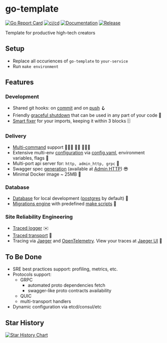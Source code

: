 # go-template

[![Go Report Card](https://goreportcard.com/badge/github.com/ra9dev/go-template)](https://goreportcard.com/report/github.com/ra9dev/go-template)
[![ci/cd](https://github.com/ra9dev/go-template/actions/workflows/cicd.yaml/badge.svg)](https://github.com/ra9dev/go-template/actions/workflows/cicd.yaml)
[![Documentation](https://godoc.org/github.com/ra9dev/go-template?status.svg)](https://pkg.go.dev/mod/github.com/ra9dev/go-template)
[![Release](https://img.shields.io/github/release/ra9dev/go-template.svg)](https://github.com/ra9dev/go-template/releases/latest)


Template for productive high-tech creators

## Setup

- Replace all occuriences of `go-template` to `your-service`
- Run `make environment`

## Features

### Development

- Shared git hooks: on [commit](./scripts/pre-commit.sh) and on [push](./scripts/pre-push.sh) 🪝
- Friendly [graceful shutdown](https://github.com/ra9dev/shutdown) that can be used in any part of your code 🤳
- [Smart fixer](https://github.com/incu6us/goimports-reviser) for your imports, keeping it within 3 blocks 🗄

### Delivery

- [Multi-command](https://github.com/spf13/cobra) support 🤾🏼‍♀️ 🤾🏼 🤾🏼‍♂️
- Extensive multi-env [configuration](https://github.com/spf13/viper) via [config.yaml](./config/config.yaml), environment variables, flags 💽
- Multi-port api server for: `http, admin_http, grpc` 🎏
- Swagger spec [generation](https://github.com/swaggo/swag) (available at [Admin HTTP](./internal/api/http/admin.go)) 😎
- Minimal Docker image ~ 25MB 🐳

### Database

- [Database](./docker-compose.yml) for local development ([postgres](db.make) by default) 💾
- [Migrations engine](https://github.com/golang-migrate/migrate) with predefined [make scripts](db.make) 🎼

### Site Reliability Engineering

- [Traced logger](./pkg/sre/log) ✉️
- [Traced transport](./pkg/sre/tracing/transport) 🛞
- Tracing via [Jaeger](https://www.jaegertracing.io/) and [OpenTelemetry](https://opentelemetry.io).
View your traces at [Jaeger UI](http://localhost:16686/) 🔎

## To Be Done
- SRE best practices support: profiling, metrics, etc.
- Protocols support:
  - GRPC
    - automated proto dependencies fetch
    - swagger-like proto contracts availability
  - QUIC
  - multi-transport handlers
- Dynamic configuration via etcd/consul/etc

## Star History

[![Star History Chart](https://api.star-history.com/svg?repos=ra9dev/go-template&type=Date)](https://star-history.com/#ra9dev/go-template&Date)

